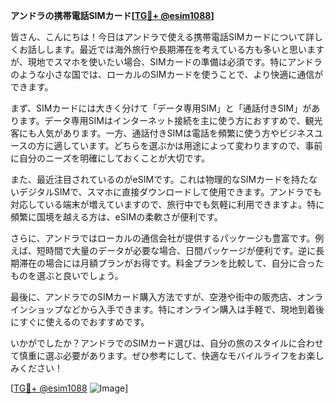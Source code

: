 **アンドラの携帯電話SIMカード[[TG💪+ @esim1088](https://t.me/s/esim1088)]**

皆さん、こんにちは！今日はアンドラで使える携帯電話SIMカードについて詳しくお話しします。最近では海外旅行や長期滞在を考えている方も多いと思いますが、現地でスマホを使いたい場合、SIMカードの準備は必須です。特にアンドラのような小さな国では、ローカルのSIMカードを使うことで、より快適に通信ができます。

まず、SIMカードには大きく分けて「データ専用SIM」と「通話付きSIM」があります。データ専用SIMはインターネット接続を主に使う方におすすめで、観光客にも人気があります。一方、通話付きSIMは電話を頻繁に使う方やビジネスユースの方に適しています。どちらを選ぶかは用途によって変わりますので、事前に自分のニーズを明確にしておくことが大切です。

また、最近注目されているのがeSIMです。これは物理的なSIMカードを持たないデジタルSIMで、スマホに直接ダウンロードして使用できます。アンドラでも対応している端末が増えていますので、旅行中でも気軽に利用できますよ。特に頻繁に国境を越える方は、eSIMの柔軟さが便利です。

さらに、アンドラではローカルの通信会社が提供するパッケージも豊富です。例えば、短時間で大量のデータが必要な場合、日間パッケージが便利です。逆に長期滞在の場合には月額プランがお得です。料金プランを比較して、自分に合ったものを選ぶと良いでしょう。

最後に、アンドラでのSIMカード購入方法ですが、空港や街中の販売店、オンラインショップなどから入手できます。特にオンライン購入は手軽で、現地到着後にすぐに使えるのでおすすめです。

いかがでしたか？アンドラでのSIMカード選びは、自分の旅のスタイルに合わせて慎重に選ぶ必要があります。ぜひ参考にして、快適なモバイルライフをお楽しみください！

[[TG💪+ @esim1088](https://t.me/s/esim1088) ![Image](https://i.postimg.cc/Y0z9fWf4/image.png)]